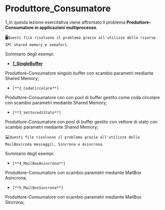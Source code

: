 # Produttore_Consumatore

1_In questa lezione esercitativa viene affrontato il problema **Produttore-Consumatore in applicazioni multiprocesso**. 

🖥`Questi file risolvono il problema grazie all'utilizzo delle risorse IPC shared memory e semafori`.

Sommario degli esempi:


- [**1_SingleBuffer**](https://github.com/JeckCowine/Esercizi/tree/main/2_Produttore_Consumatore/1_SingleBuffer)

Produttore-Consumatore singolo buffer con scambio parametri mediante Shared Memory;

- `[**2_CodaCircolare**]`

Produttore-Consumatore con con pool di buffer gestito come coda circolare con scambio parametri mediante Shared Memory;

- `[**3_VettorediStato**]`

Produttore-Consumatore con pool di buffer gestito con vettore di stato con scambio parametri mediante Shared Memory;

💻`Questi file risolvono il problema grazie all'utilizzo della MailBox(coda messaggi), Sincrona e Asincrona`.

Sommario degli esempi:

- `[**4_MailBoxAsincrona**]`

Produttore-Consumatore con scambio parametri mediante MailBox Asincrona;

- `[**5_MailBoxSincrona**]`

Produttore-Consumatore con scambio parametri mediante MailBox Sincrona;
